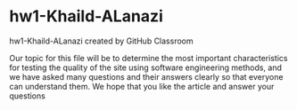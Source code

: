 # hw1-Khaild-ALanazi
hw1-Khaild-ALanazi created by GitHub Classroom

Our topic for this file will be to determine the most important characteristics for testing the quality of the site using software engineering methods, and we have asked many questions and their answers clearly so that everyone can understand them.
We hope that you like the article and answer your questions
